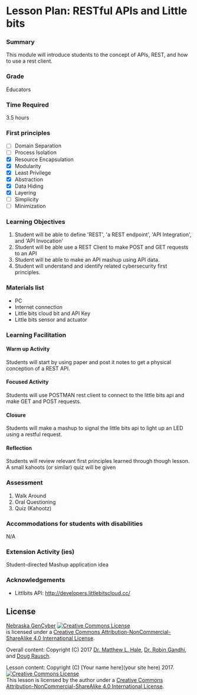 # Lesson Plan: RESTful APIs and Little bits

### Summary
This module will introduce students to the concept of APIs, REST, and how to use a rest client.

### Grade
Educators

### Time Required
3.5 hours

### First principles
- [ ] Domain Separation
- [ ] Process Isolation
- [x] Resource Encapsulation
- [x] Modularity
- [x] Least Privilege
- [x] Abstraction
- [x] Data Hiding
- [x] Layering
- [ ] Simplicity
- [ ] Minimization

### Learning Objectives

1. Student will be able to define 'REST', 'a REST endpoint', 'API Integration', and 'API Invocation'
1. Student will be able use a REST Client to make POST and GET requests to an API
1. Student will be able to make an API mashup using API data.
1. Student will understand and identify related cybersecurity first principles.

### Materials list

* PC
* Internet connection
* Little bits cloud bit and API Key
* Little bits sensor and actuator

### Learning Facilitation

#### Warm up Activity
Students will start by using paper and post it notes to get a physical conception of a REST API.

#### Focused Activity
Students will use POSTMAN rest client to connect to the little bits api and make GET and POST requests.

#### Closure
Students will make a mashup to signal the little bits api to light up an LED using a restful request.

#### Reflection
Students will review relevant first principles learned through though lesson. A small kahoots (or similar) quiz will be given

### Assessment

1. Walk Around
1. Oral Questioning
1. Quiz (Kahootz)

### Accommodations for students with disabilities

N/A

### Extension Activity (ies)

Student-directed Mashup application idea

### Acknowledgements

* Littlbits API: http://developers.littlebitscloud.cc/

## License
[Nebraska GenCyber](https://github.com/MLHale/nebraska-gencyber) <a rel="license" href="http://creativecommons.org/licenses/by-nc-sa/4.0/"><img alt="Creative Commons License" style="border-width:0" src="https://i.creativecommons.org/l/by-nc-sa/4.0/88x31.png" /></a><br /> is licensed under a <a rel="license" href="http://creativecommons.org/licenses/by-nc-sa/4.0/">Creative Commons Attribution-NonCommercial-ShareAlike 4.0 International License</a>.

Overall content: Copyright (C) 2017  [Dr. Matthew L. Hale](http://faculty.ist.unomaha.edu/mhale/), [Dr. Robin Gandhi](http://faculty.ist.unomaha.edu/rgandhi/), and [Doug Rausch](http://www.bellevue.edu/about/leadership/faculty/rausch-douglas).

Lesson content: Copyright (C) [Your name here](your site here) 2017.  
<a rel="license" href="http://creativecommons.org/licenses/by-nc-sa/4.0/"><img alt="Creative Commons License" style="border-width:0" src="https://i.creativecommons.org/l/by-nc-sa/4.0/88x31.png" /></a><br /><span xmlns:dct="http://purl.org/dc/terms/" property="dct:title">This lesson</span> is licensed by the author under a <a rel="license" href="http://creativecommons.org/licenses/by-nc-sa/4.0/">Creative Commons Attribution-NonCommercial-ShareAlike 4.0 International License</a>.
